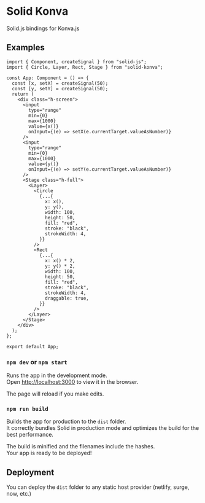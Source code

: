 # Solid Konva

Solid.js bindings for Konva.js

## Examples

```tsx
import { Component, createSignal } from "solid-js";
import { Circle, Layer, Rect, Stage } from "solid-konva";

const App: Component = () => {
  const [x, setX] = createSignal(50);
  const [y, setY] = createSignal(50);
  return (
    <div class="h-screen">
      <input
        type="range"
        min={0}
        max={1000}
        value={x()}
        onInput={(e) => setX(e.currentTarget.valueAsNumber)}
      />
      <input
        type="range"
        min={0}
        max={1000}
        value={y()}
        onInput={(e) => setY(e.currentTarget.valueAsNumber)}
      />
      <Stage class="h-full">
        <Layer>
          <Circle
            {...{
              x: x(),
              y: y(),
              width: 100,
              height: 50,
              fill: "red",
              stroke: "black",
              strokeWidth: 4,
            }}
          />
          <Rect
            {...{
              x: x() * 2,
              y: y() * 2,
              width: 100,
              height: 50,
              fill: "red",
              stroke: "black",
              strokeWidth: 4,
              draggable: true,
            }}
          />
        </Layer>
      </Stage>
    </div>
  );
};

export default App;
```

### `npm dev` or `npm start`

Runs the app in the development mode.<br>
Open [http://localhost:3000](http://localhost:3000) to view it in the browser.

The page will reload if you make edits.<br>

### `npm run build`

Builds the app for production to the `dist` folder.<br>
It correctly bundles Solid in production mode and optimizes the build for the best performance.

The build is minified and the filenames include the hashes.<br>
Your app is ready to be deployed!

## Deployment

You can deploy the `dist` folder to any static host provider (netlify, surge, now, etc.)
